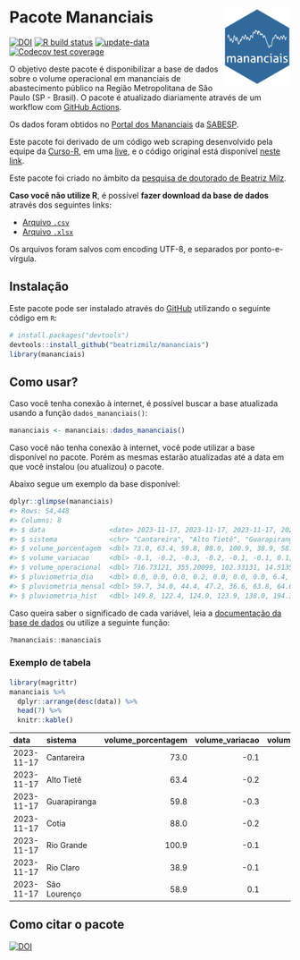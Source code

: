 
<!-- README.md is generated from README.Rmd. Please edit that file -->

# Pacote Mananciais <img src="man/figures/hexlogo.png" align="right" width = "120px"/>

<!-- badges: start -->

[![DOI](https://zenodo.org/badge/DOI/10.5281/zenodo.4733056.svg)](https://doi.org/10.5281/zenodo.4733056)
[![R build
status](https://github.com/beatrizmilz/mananciais/workflows/R-CMD-check/badge.svg)](https://github.com/beatrizmilz/mananciais/actions)
[![update-data](https://github.com/beatrizmilz/mananciais/actions/workflows/2-update_data.yaml/badge.svg)](https://github.com/beatrizmilz/mananciais/actions/workflows/2-update_data.yaml)
[![Codecov test
coverage](https://codecov.io/gh/beatrizmilz/mananciais/branch/master/graph/badge.svg)](https://codecov.io/gh/beatrizmilz/mananciais?branch=master)
<!-- badges: end -->

O objetivo deste pacote é disponibilizar a base de dados sobre o volume
operacional em mananciais de abastecimento público na Região
Metropolitana de São Paulo (SP - Brasil). O pacote é atualizado
diariamente através de um workflow com [GitHub
Actions](https://github.com/beatrizmilz/mananciais/actions).

Os dados foram obtidos no [Portal dos
Mananciais](http://mananciais.sabesp.com.br/Situacao) da
[SABESP](http://site.sabesp.com.br/site/Default.aspx).

Este pacote foi derivado de um código web scraping desenvolvido pela
equipe da [Curso-R](https://www.curso-r.com/), em uma
[live](https://youtu.be/jvZIxrMmOcQ), e o código original está
disponível [neste
link](https://github.com/curso-r/lives/blob/master/drafts/20200730_scraper_sabesp.R).

Este pacote foi criado no âmbito da [pesquisa de doutorado de Beatriz
Milz](https://beatrizmilz.github.io/tese/).

**Caso você não utilize R**, é possível **fazer download da base de
dados** através dos seguintes links:

- [Arquivo
  `.csv`](https://github.com/beatrizmilz/mananciais/raw/master/inst/extdata/mananciais.csv)
- [Arquivo
  `.xlsx`](https://github.com/beatrizmilz/mananciais/blob/master/inst/extdata/mananciais.xlsx?raw=true)

Os arquivos foram salvos com encoding UTF-8, e separados por
ponto-e-vírgula.

## Instalação

Este pacote pode ser instalado através do [GitHub](https://github.com/)
utilizando o seguinte código em `R`:

``` r
# install.packages("devtools")
devtools::install_github("beatrizmilz/mananciais")
library(mananciais)
```

## Como usar?

Caso você tenha conexão à internet, é possível buscar a base atualizada
usando a função `dados_mananciais()`:

``` r
mananciais <- mananciais::dados_mananciais() 
```

Caso você não tenha conexão à internet, você pode utilizar a base
disponível no pacote. Porém as mesmas estarão atualizadas até a data em
que você instalou (ou atualizou) o pacote.

Abaixo segue um exemplo da base disponível:

``` r
dplyr::glimpse(mananciais)
#> Rows: 54,448
#> Columns: 8
#> $ data                <date> 2023-11-17, 2023-11-17, 2023-11-17, 2023-11-17, 2…
#> $ sistema             <chr> "Cantareira", "Alto Tietê", "Guarapiranga", "Cotia…
#> $ volume_porcentagem  <dbl> 73.0, 63.4, 59.8, 88.0, 100.9, 38.9, 58.9, 73.1, 6…
#> $ volume_variacao     <dbl> -0.1, -0.2, -0.3, -0.2, -0.1, -0.1, 0.1, -0.2, -0.…
#> $ volume_operacional  <dbl> 716.73121, 355.20099, 102.33131, 14.51355, 113.138…
#> $ pluviometria_dia    <dbl> 0.0, 0.0, 0.0, 0.2, 0.0, 0.0, 0.0, 6.4, 11.3, 19.6…
#> $ pluviometria_mensal <dbl> 59.7, 34.0, 44.4, 47.2, 36.6, 63.8, 64.6, 59.7, 34…
#> $ pluviometria_hist   <dbl> 149.8, 122.4, 124.0, 123.9, 138.0, 194.3, 150.4, 1…
```

Caso queira saber o significado de cada variável, leia a [documentação
da base de
dados](https://beatrizmilz.github.io/mananciais/reference/mananciais.html)
ou utilize a seguinte função:

``` r
?mananciais::mananciais
```

### Exemplo de tabela

``` r
library(magrittr)
mananciais %>% 
  dplyr::arrange(desc(data)) %>% 
  head(7) %>%
  knitr::kable()
```

| data       | sistema      | volume_porcentagem | volume_variacao | volume_operacional | pluviometria_dia | pluviometria_mensal | pluviometria_hist |
|:-----------|:-------------|-------------------:|----------------:|-------------------:|-----------------:|--------------------:|------------------:|
| 2023-11-17 | Cantareira   |               73.0 |            -0.1 |          716.73121 |              0.0 |                59.7 |             149.8 |
| 2023-11-17 | Alto Tietê   |               63.4 |            -0.2 |          355.20099 |              0.0 |                34.0 |             122.4 |
| 2023-11-17 | Guarapiranga |               59.8 |            -0.3 |          102.33131 |              0.0 |                44.4 |             124.0 |
| 2023-11-17 | Cotia        |               88.0 |            -0.2 |           14.51355 |              0.2 |                47.2 |             123.9 |
| 2023-11-17 | Rio Grande   |              100.9 |            -0.1 |          113.13879 |              0.0 |                36.6 |             138.0 |
| 2023-11-17 | Rio Claro    |               38.9 |            -0.1 |            5.31579 |              0.0 |                63.8 |             194.3 |
| 2023-11-17 | São Lourenço |               58.9 |             0.1 |           52.34857 |              0.0 |                64.6 |             150.4 |

## Como citar o pacote

[![DOI](https://zenodo.org/badge/DOI/10.5281/zenodo.4733056.svg)](https://doi.org/10.5281/zenodo.4733056)
